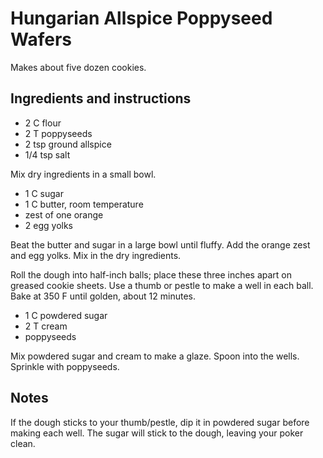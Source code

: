 # Hungarian Allspice Poppyseed Wafers

Makes about five dozen cookies.

## Ingredients and instructions

- 2 C flour
- 2 T poppyseeds
- 2 tsp ground allspice
- 1/4 tsp salt

Mix dry ingredients in a small bowl.

- 1 C sugar
- 1 C butter, room temperature
- zest of one orange
- 2 egg yolks

Beat the butter and sugar in a large bowl until fluffy.  Add the orange zest and
egg yolks.  Mix in the dry ingredients.

Roll the dough into half-inch balls;  place these three inches apart  on greased
cookie sheets.  Use a thumb or pestle to make a well in each ball. Bake at 350 F
until golden, about 12 minutes.

- 1 C powdered sugar
- 2 T cream
- poppyseeds

Mix  powdered sugar and cream  to make a glaze.  Spoon into the wells.  Sprinkle
with poppyseeds.


## Notes

If the dough sticks to your thumb/pestle, dip it in powdered sugar before making
each well.  The sugar will stick to the dough, leaving your poker clean.
